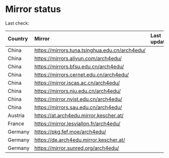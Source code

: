 <script src="./time.js"></script>
# Mirror status
Last check: <script type="text/javascript">localize(1703762088.1572511);</script>

|Country|Mirror|Last update|
|:------|:-----|:----------|
|China|https://mirrors.tuna.tsinghua.edu.cn/arch4edu/|<script type="text/javascript">localize(1703745373);</script>|
|China|https://mirrors.aliyun.com/arch4edu/|<script type="text/javascript">localize(1703615359);</script>|
|China|https://mirrors.bfsu.edu.cn/arch4edu/|<script type="text/javascript">localize(1703745373);</script>|
|China|https://mirrors.cernet.edu.cn/arch4edu/|<script type="text/javascript">localize(1703745373);</script>|
|China|https://mirror.iscas.ac.cn/arch4edu/|<script type="text/javascript">localize(1703615359);</script>|
|China|https://mirrors.nju.edu.cn/arch4edu/|<script type="text/javascript">localize(1703615359);</script>|
|China|https://mirror.nyist.edu.cn/arch4edu/|<script type="text/javascript">localize(1703615359);</script>|
|China|https://mirrors.sau.edu.cn/arch4edu/|<script type="text/javascript">localize(1703615359);</script>|
|Austria|https://at.arch4edu.mirror.kescher.at/|<script type="text/javascript">localize(1703745373);</script>|
|France|https://mirror.lesviallon.fr/arch4edu/|<script type="text/javascript">localize(1703615359);</script>|
|Germany|https://pkg.fef.moe/arch4edu/|<script type="text/javascript">localize(1703745373);</script>|
|Germany|https://de.arch4edu.mirror.kescher.at/|<script type="text/javascript">localize(1703745373);</script>|
|Germany|https://mirror.sunred.org/arch4edu/|<script type="text/javascript">localize(1703745373);</script>|

<script src="./tablefilter/tablefilter.js"></script>
<script src="./table.js"></script>